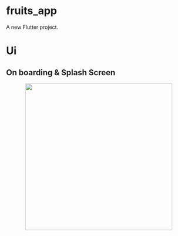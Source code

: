 # fruits_app

A new Flutter project.

# Ui
## On boarding & Splash Screen
<p align="center">
  <img src="https://github.com/user-attachments/assets/00a6c4ad-3826-47ea-b99b-2f934ce70831" width="400">
</p>


